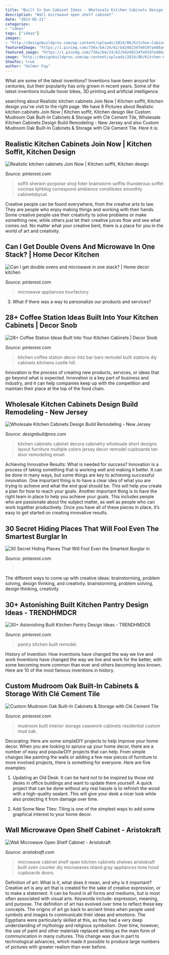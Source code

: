 ```yaml
---
title: "Built In Gun Cabinet Ideas - Wholesale Kitchen Cabinets Design Build Remodeling"
description: "Wall microwave open shelf cabinet"
date: "2023-05-21"
categories:
- "ideas"
tags: ["ideas"]
images:
- "http://designbuildpros.com/wp-content/uploads/2014/06/Kitchen-Cabinets-7.jpg"
featuredImage: "https://i.pinimg.com/736x/b4/24/62/b4246234fe0197a486ad3543c4720d44.jpg"
featured_image: "https://i.pinimg.com/736x/b4/24/62/b4246234fe0197a486ad3543c4720d44.jpg"
image: "http://designbuildpros.com/wp-content/uploads/2014/06/Kitchen-Cabinets-7.jpg"
ShowToc: true
author: "Selmer Fay"
---
```



What are some of the latest inventions?
Inventions have been around for centuries, but their popularity has only grown in recent years. Some of the latest inventions include hover bikes, 3D printing and artificial intelligence.

	

		
searching about Realistic kitchen cabinets Join Now | Kitchen soffit, Kitchen design you've visit to the right page. We have 8 Pictures about Realistic kitchen cabinets Join Now | Kitchen soffit, Kitchen design like Custom Mudroom Oak Built-In Cabinets &amp; Storage with Clé Cement Tile, Wholesale Kitchen Cabinets Design Build Remodeling - New Jersey and also Custom Mudroom Oak Built-In Cabinets &amp; Storage with Clé Cement Tile. Here it is:
		
    
## Realistic Kitchen Cabinets Join Now | Kitchen Soffit, Kitchen Design

<img loading=lazy src="https://i.pinimg.com/736x/35/5b/a5/355ba57b0f4eb9c8b9a9aa63e3c723d5.jpg" onerror="this.onerror=null;this.src='https://tse4.mm.bing.net/th?id=OIP.h7fGogI38H8jfTxyk-h52QHaJ3&amp;pid=15.1';" alt="Realistic kitchen cabinets Join Now | Kitchen soffit, Kitchen design">

_Source: pinterest.com_

>soffit sherwin porpoise shoji foter brainstorm soffits thunderous soffet cocinas tphblog correspond ambience constitutes smoothly cabinetsbycal. 

	

Creative people can be found everywhere, from the creative arts to law. They are people who enjoy making things and working with their hands. Some creative people use their creativity to solve problems or make something new, while others just let their creative juices flow and see what comes out. No matter what your creative bent, there is a place for you in the world of art and creativity.

    
## Can I Get Double Ovens And Microwave In One Stack? | Home Decor Kitchen

<img loading=lazy src="https://i.pinimg.com/736x/b4/24/62/b4246234fe0197a486ad3543c4720d44.jpg" onerror="this.onerror=null;this.src='https://tse2.mm.bing.net/th?id=OIP.YkFa1WGCl9e7fochEZcQnwHaLl&amp;pid=15.1';" alt="Can I get double ovens and microwave in one stack? | Home decor kitchen">

_Source: pinterest.com_

>microwave appliances tourfactory. 

	

3. What if there was a way to personalize our products and services?

    
## 28+ Coffee Station Ideas Built Into Your Kitchen Cabinets | Decor Snob

<img loading=lazy src="https://i.pinimg.com/736x/6a/64/b0/6a64b0610fd0ccda2bd22b18f409d296.jpg" onerror="this.onerror=null;this.src='https://tse4.mm.bing.net/th?id=OIP.vK8rFIGYUr_UOwUnQSZxwQHaLH&amp;pid=15.1';" alt="28+ Coffee Station Ideas Built Into Your Kitchen Cabinets | Decor Snob">

_Source: pinterest.com_

>kitchen coffee station decor into bar bars remodel built stations diy cabinets kitchens castle hill. 

	

Innovation is the process of creating new products, services, or ideas that go beyond what is expected. Innovation is a key part of business and industry, and it can help companies keep up with the competition and maintain their place at the top of the food chain.

    
## Wholesale Kitchen Cabinets Design Build Remodeling - New Jersey

<img loading=lazy src="http://designbuildpros.com/wp-content/uploads/2014/06/Kitchen-Cabinets-7.jpg" onerror="this.onerror=null;this.src='https://tse1.mm.bing.net/th?id=OIP.aJyKP-tRcgnwHXqLSaMZkQHaJ4&amp;pid=15.1';" alt="Wholesale Kitchen Cabinets Design Build Remodeling - New Jersey">

_Source: designbuildpros.com_

>kitchen cabinets cabinet decora cabinetry wholesale short designs layout furniture multiple colors jersey decor remodel cupboards tan door remodeling email. 

	

Achieving Innovative Results: What is needed for success?
Innovation is a process of taking something that is working well and making it better. It can be done in many ways, but some things are key to achieving successful innovation. One important thing is to have a clear idea of what you are trying to achieve and what the end goal should be. This will help you create a plan for how to reach your goals. Another important thing is to have the right team in place to help you achieve your goals. This includes people who are passionate about the subject matter, as well as people who can work together productively. Once you have all of these pieces in place, it’s easy to get started on creating innovative results.

    
## 30 Secret Hiding Places That Will Fool Even The Smartest Burglar In

<img loading=lazy src="https://i.pinimg.com/736x/2d/ff/a1/2dffa149db4f2602bd92323cb352b3e4.jpg" onerror="this.onerror=null;this.src='https://tse4.mm.bing.net/th?id=OIP.vnABCv7tPfn2stkv9W9YYAHaLH&amp;pid=15.1';" alt="30 Secret Hiding Places That Will Fool Even the Smartest Burglar in">

_Source: pinterest.com_

>. 

	

The different ways to come up with creative ideas: brainstorming, problem solving, design thinking, and creativity.
brainstorming, problem solving, design thinking, creativity

    
## 30+ Astonishing Built Kitchen Pantry Design Ideas - TRENDHMDCR

<img loading=lazy src="https://i.pinimg.com/736x/23/3a/2d/233a2d0fba243e03a999d6cb471c1b8f.jpg" onerror="this.onerror=null;this.src='https://tse3.mm.bing.net/th?id=OIP.aEjXIHuWxjbiToBy3l-fAwHaJ3&amp;pid=15.1';" alt="30+ Astonishing Built Kitchen Pantry Design Ideas - TRENDHMDCR">

_Source: pinterest.com_

>pantry kitchen built remodel. 

	

History of Invention: How inventions have changed the way we live and work
Inventions have changed the way we live and work for the better, with some becoming more common than ever and others becoming less known. Here are 10 of the most famous inventions in history.

    
## Custom Mudroom Oak Built-In Cabinets &amp; Storage With Clé Cement Tile

<img loading=lazy src="https://i.pinimg.com/736x/b3/ca/72/b3ca72f5941dda1a37b27c365eda097c.jpg" onerror="this.onerror=null;this.src='https://tse1.mm.bing.net/th?id=OIP.V-GD24xgUi-VK4DTFm2h_wHaKG&amp;pid=15.1';" alt="Custom Mudroom Oak Built-In Cabinets &amp; Storage with Clé Cement Tile">

_Source: pinterest.com_

>mudroom built interior storage casework cabinets residential custom mud oak. 

	

Decorating: Here are some simpleDIY projects to help improve your home decor.
When you are looking to spruce up your home decor, there are a number of easy and popularDIY projects that can help. From simple changes like painting the walls or adding a few new pieces of furniture to more involved projects, there is something for everyone. Here are five examples:
1. Updating an Old Desk: It can be hard not to be inspired by those old desks in office buildings and want to update them yourself. A quick project that can be done without any real hassle is to refinish the wood with a high-quality sealant. This will give your desk a nicer look while also protecting it from damage over time.

2. Add Some New Tiles: Tiling is one of the simplest ways to add some graphical interest to your home decor.

    
## Wall Microwave Open Shelf Cabinet - Aristokraft

<img loading=lazy src="https://www.aristokraft.com/-/media/aristokraft/products/cabinet_interiors/microwave_wall_open_shelf.jpg" onerror="this.onerror=null;this.src='https://tse1.mm.bing.net/th?id=OIP.3XReKhrWSRllh95bcj4slQHaLH&amp;pid=15.1';" alt="Wall Microwave Open Shelf Cabinet - Aristokraft">

_Source: aristokraft.com_

>microwave cabinet shelf open kitchen cabinets shelves aristokraft built oven counter diy microwaves island gray appliances tone hood cupboards doors. 

	

Definition of art: What is it, what does it mean, and why is it important?
Creative art is any art that is created for the sake of creative expression, or to make a statement. It can be found in all forms and mediums, but is most often associated with visual arts. Keywords include: expression, meaning, and purpose. The definition of art has evolved over time to reflect these key concepts.
The origins of art go back to ancient times when people used symbols and images to communicate their ideas and emotions. The Egyptians were particularly skilled at this, as they had a very deep understanding of mythology and religious symbolism. Over time, however, the use of paint and other materials replaced writing as the main form of communication in many cultures. This change was due in part to technological advances, which made it possible to produce large numbers of pictures with greater realism than ever before.

